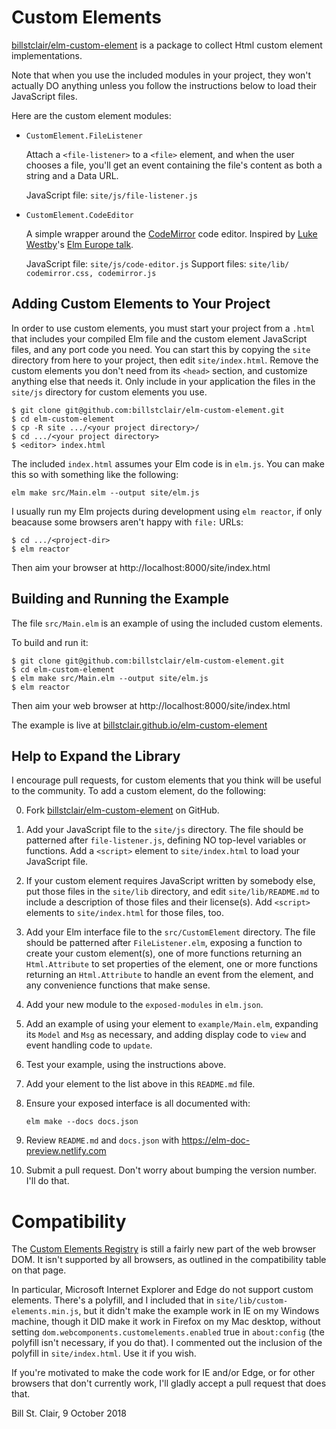 # Custom Elements

[billstclair/elm-custom-element](http://package.elm-lang.org/packages/billstclair/elm-custom-element/latest) is a package to collect Html custom element implementations. 

Note that when you use the included modules in your project, they won't actually DO anything unless you follow the instructions below to load their JavaScript files.

Here are the custom element modules:

* `CustomElement.FileListener`

  Attach a `<file-listener>` to a `<file>` element, and when the user
  chooses a file, you'll get an event containing the file's content as
  both a string and a Data URL.
  
  JavaScript file: `site/js/file-listener.js`
  
* `CustomElement.CodeEditor`

  A simple wrapper around the [CodeMirror](https://codemirror.net) code editor.
  Inspired by [Luke Westby](https://github.com/lukewestby)'s
  [Elm Europe talk](https://youtu.be/tyFe9Pw6TVE).
  
  JavaScript file: `site/js/code-editor.js`
  Support files: `site/lib/ codemirror.css, codemirror.js`

## Adding Custom Elements to Your Project

In order to use custom elements, you must start your project from a `.html` that includes your compiled Elm file and the custom element JavaScript files, and any port code you need. You can start this by copying the `site` directory from here to your project, then edit `site/index.html`. Remove the custom elements you don't need from its `<head>` section, and customize anything else that needs it. Only include in your application the files in the `site/js` directory for custom elements you use.

    $ git clone git@github.com:billstclair/elm-custom-element.git
    $ cd elm-custom-element
    $ cp -R site .../<your project directory>/
    $ cd .../<your project directory>
    $ <editor> index.html

The included `index.html` assumes your Elm code is in `elm.js`. You can make this so with something like the following:

    elm make src/Main.elm --output site/elm.js
    
I usually run my Elm projects during development using `elm reactor`, if only beacause some browsers aren't happy with `file:` URLs:

    $ cd .../<project-dir>
    $ elm reactor

Then aim your browser at http://localhost:8000/site/index.html

## Building and Running the Example

The file `src/Main.elm` is an example of using the included custom elements.

To build and run it:

    $ git clone git@github.com:billstclair/elm-custom-element.git
    $ cd elm-custom-element
    $ elm make src/Main.elm --output site/elm.js
    $ elm reactor
    
Then aim your web browser at http://localhost:8000/site/index.html

The example is live at [billstclair.github.io/elm-custom-element](https://billstclair.github.io/elm-custom-element/)

## Help to Expand the Library

I encourage pull requests, for custom elements that you think will be useful to the community. To add a custom element, do the following:

0. Fork [billstclair/elm-custom-element](https://github.com/billstclair/elm-custom-element) on GitHub.

1. Add your JavaScript file to the `site/js` directory.
   The file should be patterned after `file-listener.js`, defining NO
   top-level variables or functions. Add a `<script>` element to
   `site/index.html` to load your JavaScript file.
   
2. If your custom element requires JavaScript written by somebody else,
   put those files in the `site/lib` directory, and edit `site/lib/README.md`
   to include a description of those files and their license(s). Add `<script>`
   elements to `site/index.html` for those files, too.

3. Add your Elm interface file to the `src/CustomElement` directory.
   The file should be patterned after `FileListener.elm`, exposing a
   function to create your custom element(s), one of more functions
   returning an `Html.Attribute` to set properties of the element, one
   or more functions returning an `Html.Attribute` to handle an event
   from the element, and any convenience functions that make sense.

4. Add your new module to the `exposed-modules` in `elm.json`.

5. Add an example of using your element to `example/Main.elm`, expanding
   its `Model` and `Msg` as necessary, and adding display code to `view`
   and event handling code to `update`.
   
6. Test your example, using the instructions above.

7. Add your element to the list above in this `README.md` file.

8. Ensure your exposed interface is all documented with:

       elm make --docs docs.json
   
9. Review `README.md` and `docs.json` with https://elm-doc-preview.netlify.com

10. Submit a pull request. Don't worry about bumping the version number.
    I'll do that.

# Compatibility

The [Custom Elements Registry](https://developer.mozilla.org/en-US/docs/Web/API/CustomElementRegistry) is still a fairly new part of the web browser DOM. It isn't supported by all browsers, as outlined in the compatibility table on that page.

In particular, Microsoft Internet Explorer and Edge do not support custom elements. There's a polyfill, and I included that in `site/lib/custom-elements.min.js`, but it didn't make the example work in IE on my Windows machine, though it DID make it work in Firefox on my Mac desktop, without setting `dom.webcomponents.customelements.enabled` true in `about:config` (the polyfill isn't necessary, if you do that). I commented out the inclusion of the polyfill in `site/index.html`. Use it if you wish.

If you're motivated to make the code work for IE and/or Edge, or for other browsers that don't currently work, I'll gladly accept a pull request that does that.

Bill St. Clair, 9 October 2018
